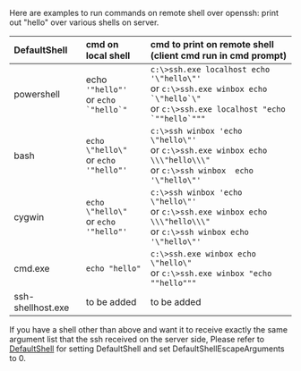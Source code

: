 Here are examples to run commands on remote shell over openssh: print out "hello" over various shells on server.

|  DefaultShell | cmd on local shell | cmd to print on remote shell (client cmd run in cmd prompt) |
|:--|:--|:--|
| powershell | echo `'"hello"'`<br/> or ``echo `"hello`"`` |`c:\>ssh.exe localhost echo '\"hello\"'` <br/> or ``c:\>ssh.exe winbox echo `\"hello`\"``<br> or ``c:\>ssh.exe localhost "echo `""hello`"""`` | 
|  bash | ``echo \"hello\"``<br/> or ``echo '"hello"'``| ``c:\>ssh winbox 'echo \"hello\"'``<br/> or `c:\>ssh.exe winbox echo \\\"hello\\\"` <br/> or `c:\>ssh winbox  echo '\"hello\"'`  |
|  cygwin | ``echo \"hello\"``<br/> or ``echo '"hello"'`` | ``c:\>ssh winbox 'echo \"hello\"'``<br/> or `c:\>ssh.exe winbox echo \\\"hello\\\"` <br/> or `c:\>ssh winbox echo '\"hello\"'` | 
|  cmd.exe | `echo "hello"` |  `c:\>ssh.exe winbox echo \"hello\"`<br/> or `c:\>ssh.exe winbox "echo ""hello"""`  |
|  ssh-shellhost.exe | to be added | to be added |

If you have a shell other than above and want it to receive exactly the same argument list that the ssh received on the server side, Please refer to [DefaultShell](https://github.com/PowerShell/Win32-OpenSSH/wiki/DefaultShell) for setting DefaultShell and set DefaultShellEscapeArguments to 0.